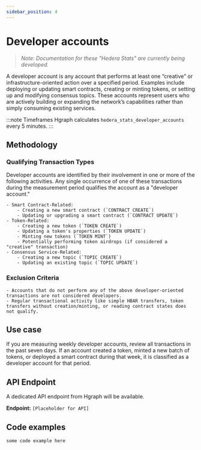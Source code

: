 ```yaml
---
sidebar_position: 4
---
```


# Developer accounts

> *Note: Documentation for these "Hedera Stats" are currently being developed.*

A developer account is any account that performs at least one “creative” or infrastructure-oriented action over a specified period. Examples include deploying or updating smart contracts, creating or minting tokens, or setting up and modifying consensus topics. These accounts represent users who are actively building or expanding the network’s capabilities rather than simply consuming existing services.

:::note Timeframes
Hgraph calculates `hedera_stats_developer_accounts` every 5 minutes.
:::

## Methodology

### Qualifying Transaction Types

Developer accounts are identified by their involvement in one or more of the following activities. Any single occurrence of one of these transactions during the measurement period qualifies the account as a "developer account."

    - Smart Contract-Related:
        - Creating a new smart contract (`CONTRACT CREATE`)
        - Updating or upgrading a smart contract (`CONTRACT UPDATE`)
    - Token-Related:
        - Creating a new token (`TOKEN CREATE`)
        - Updating a token's properties (`TOKEN UPDATE`)
        - Minting new tokens (`TOKEN MINT`)
        - Potentially performing token airdrops (if considered a "creative" transaction)
    - Consensus Service-Related:
        - Creating a new topic (`TOPIC CREATE`)
        - Updating an existing topic (`TOPIC UPDATE`)

### Exclusion Criteria

    - Accounts that do not perform any of the above developer-oriented transactions are not considered developers.
    - Regular transactional activity like simple HBAR transfers, token transfers without creation/minting, or reading contract states does not qualify.

## Use case

If you are measuring weekly developer accounts, review all transactions in the past seven days. If an account created a token, minted a new batch of tokens, or deployed a smart contract during that week, it is classified as a developer account for that period.

## API Endpoint
A dedicated API endpoint from Hgraph will be available.

**Endpoint:** `[Placeholder for API]`

## Code examples

```
some code example here
```